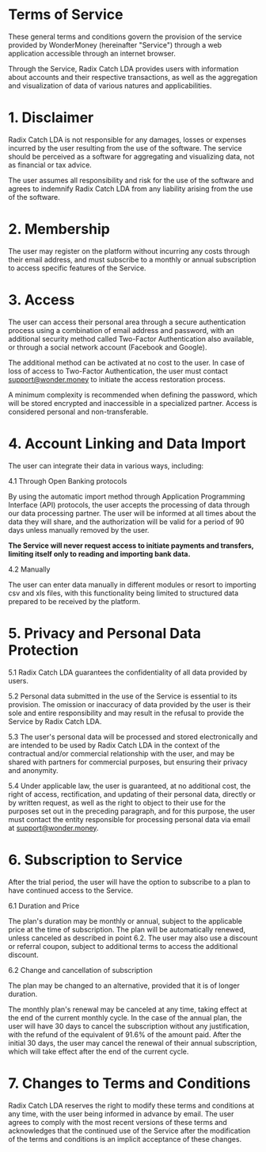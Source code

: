# Terms of Service

These general terms and conditions govern the provision of the service provided by WonderMoney (hereinafter "Service") through a web application accessible through an internet browser.

Through the Service, Radix Catch LDA provides users with information about accounts and their respective transactions, as well as the aggregation and visualization of data of various natures and applicabilities.

# 1. Disclaimer

Radix Catch LDA is not responsible for any damages, losses or expenses incurred by the user resulting from the use of the software. The service should be perceived as a software for aggregating and visualizing data, not as financial or tax advice.

The user assumes all responsibility and risk for the use of the software and agrees to indemnify Radix Catch LDA from any liability arising from the use of the software.

# 2. Membership

The user may register on the platform without incurring any costs through their email address, and must subscribe to a monthly or annual subscription to access specific features of the Service.

# 3. Access

The user can access their personal area through a secure authentication process using a combination of email address and password, with an additional security method called Two-Factor Authentication also available, or through a social network account (Facebook and Google).

The additional method can be activated at no cost to the user. In case of loss of access to Two-Factor Authentication, the user must contact support@wonder.money to initiate the access restoration process.

A minimum complexity is recommended when defining the password, which will be stored encrypted and inaccessible in a specialized partner. Access is considered personal and non-transferable.

# 4. Account Linking and Data Import

The user can integrate their data in various ways, including:

4.1 Through Open Banking protocols

By using the automatic import method through Application Programming Interface (API) protocols, the user accepts the processing of data through our data processing partner. The user will be informed at all times about the data they will share, and the authorization will be valid for a period of 90 days unless manually removed by the user.

**The Service will never request access to initiate payments and transfers, limiting itself only to reading and importing bank data.**

4.2 Manually

The user can enter data manually in different modules or resort to importing csv and xls files, with this functionality being limited to structured data prepared to be received by the platform.

# 5. Privacy and Personal Data Protection

5.1 Radix Catch LDA guarantees the confidentiality of all data provided by users.

5.2 Personal data submitted in the use of the Service is essential to its provision. The omission or inaccuracy of data provided by the user is their sole and entire responsibility and may result in the refusal to provide the Service by Radix Catch LDA.

5.3 The user's personal data will be processed and stored electronically and are intended to be used by Radix Catch LDA in the context of the contractual and/or commercial relationship with the user, and may be shared with partners for commercial purposes, but ensuring their privacy and anonymity.

5.4 Under applicable law, the user is guaranteed, at no additional cost, the right of access, rectification, and updating of their personal data, directly or by written request, as well as the right to object to their use for the purposes set out in the preceding paragraph, and for this purpose, the user must contact the entity responsible for processing personal data via email at support@wonder.money.

# 6. Subscription to Service

After the trial period, the user will have the option to subscribe to a plan to have continued access to the Service.

6.1 Duration and Price

The plan's duration may be monthly or annual, subject to the applicable price at the time of subscription. The plan will be automatically renewed, unless canceled as described in point 6.2. The user may also use a discount or referral coupon, subject to additional terms to access the additional discount.

6.2 Change and cancellation of subscription

The plan may be changed to an alternative, provided that it is of longer duration.

The monthly plan's renewal may be canceled at any time, taking effect at the end of the current monthly cycle. In the case of the annual plan, the user will have 30 days to cancel the subscription without any justification, with the refund of the equivalent of 91.6% of the amount paid. After the initial 30 days, the user may cancel the renewal of their annual subscription, which will take effect after the end of the current cycle.

# 7. Changes to Terms and Conditions

Radix Catch LDA reserves the right to modify these terms and conditions at any time, with the user being informed in advance by email. The user agrees to comply with the most recent versions of these terms and acknowledges that the continued use of the Service after the modification of the terms and conditions is an implicit acceptance of these changes.
